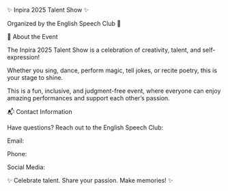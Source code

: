 ✨ Inpira 2025 Talent Show ✨

Organized by the English Speech Club 🎤

🌟 About the Event

The Inpira 2025 Talent Show is a celebration of creativity, talent, and self-expression!

Whether you sing, dance, perform magic, tell jokes, or recite poetry, this is your stage to shine.

This is a fun, inclusive, and judgment-free event, where everyone can enjoy amazing performances and support each other’s passion.

📬 Contact Information

Have questions? Reach out to the English Speech Club:

Email: 

Phone: 

Social Media: 

✨ Celebrate talent. Share your passion. Make memories! ✨

